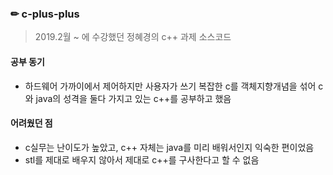 ### ✏ c-plus-plus
> 2019.2월 ~ 에 수강했던 정혜경의 c++ 과제 소스코드
#### 공부 동기
- 하드웨어 가까이에서 제어하지만 사용자가 쓰기 복잡한 c를 객체지향개념을 섞어 c와 java의 성격을 둘다 가지고 있는 c++를 공부하고 했음
#### 어려웠던 점
- c실무는 난이도가 높았고, c++ 자체는 java를 미리 배워서인지 익숙한 편이었음
- stl를 제대로 배우지 않아서 제대로 c++를 구사한다고 할 수 없음